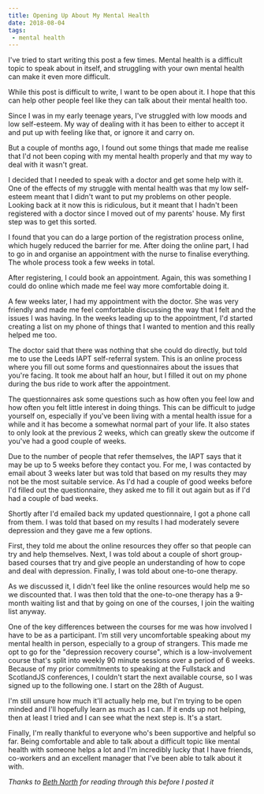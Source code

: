```yaml
---
title: Opening Up About My Mental Health
date: 2018-08-04
tags:
 - mental health
---
```

I've tried to start writing this post a few times. Mental health is a difficult topic to speak about in itself, and struggling with your own mental health can make it even more difficult.

While this post is difficult to write, I want to be open about it. I hope that this can help other people feel like they can talk about their mental health too.

<!-- excerpt -->

Since I was in my early teenage years, I've struggled with low moods and low self-esteem. My way of dealing with it has been to either to accept it and put up with feeling like that, or ignore it and carry on.

But a couple of months ago, I found out some things that made me realise that I'd not been coping with my mental health properly and that my way to deal with it wasn't great.

I decided that I needed to speak with a doctor and get some help with it. One of the effects of my struggle with mental health was that my low self-esteem meant that I didn't want to put my problems on other people. Looking back at it now this is ridiculous, but it meant that I hadn't been registered with a doctor since I moved out of my parents' house. My first step was to get this sorted.

I found that you can do a large portion of the registration process online, which hugely reduced the barrier for me. After doing the online part, I had to go in and organise an appointment with the nurse to finalise everything. The whole process took a few weeks in total.

After registering, I could book an appointment. Again, this was something I could do online which made me feel way more comfortable doing it.

A few weeks later, I had my appointment with the doctor. She was very friendly and made me feel comfortable discussing the way that I felt and the issues I was having. In the weeks leading up to the appointment, I'd started creating a list on my phone of things that I wanted to mention and this really helped me too.

The doctor said that there was nothing that she could do directly, but told me to use the Leeds IAPT self-referral system. This is an online process where you fill out some forms and questionnaires about the issues that you're facing. It took me about half an hour, but I filled it out on my phone during the bus ride to work after the appointment.

The questionnaires ask some questions such as how often you feel low and how often you felt little interest in doing things. This can be difficult to judge yourself on, especially if you've been living with a mental health issue for a while and it has become a somewhat normal part of your life. It also states to only look at the previous 2 weeks, which can greatly skew the outcome if you've had a good couple of weeks.

Due to the number of people that refer themselves, the IAPT says that it may be up to 5 weeks before they contact you. For me, I was contacted by email about 3 weeks later but was told that based on my results they may not be the most suitable service. As I'd had a couple of good weeks before I'd filled out the questionnaire, they asked me to fill it out again but as if I'd had a couple of bad weeks.

Shortly after I'd emailed back my updated questionnaire, I got a phone call from them. I was told that based on my results I had moderately severe depression and they gave me a few options.

First, they told me about the online resources they offer so that people can try and help themselves. Next, I was told about a couple of short group-based courses that try and give people an understanding of how to cope and deal with depression. Finally, I was told about one-to-one therapy.

As we discussed it, I didn't feel like the online resources would help me so we discounted that. I was then told that the one-to-one therapy has a 9-month waiting list and that by going on one of the courses, I join the waiting list anyway.

One of the key differences between the courses for me was how involved I have to be as a participant. I'm still very uncomfortable speaking about my mental health in person, especially to a group of strangers. This made me opt to go for the "depression recovery course", which is a low-involvement course that's split into weekly 90 minute sessions over a period of 6 weeks. Because of my prior commitments to speaking at the Fullstack and ScotlandJS conferences, I couldn't start the next available course, so I was signed up to the following one. I start on the 28th of August.

I'm still unsure how much it'll actually help me, but I'm trying to be open minded and I'll hopefully learn as much as I can. If it ends up not helping, then at least I tried and I can see what the next step is. It's a start.

Finally, I'm really thankful to everyone who's been supportive and helpful so far. Being comfortable and able to talk about a difficult topic like mental health with someone helps a lot and I'm incredibly lucky that I have friends, co-workers and an excellent manager that I've been able to talk about it with.

*Thanks to [Beth North](https://bethnorth.wordpress.com/) for reading through this before I posted it*
